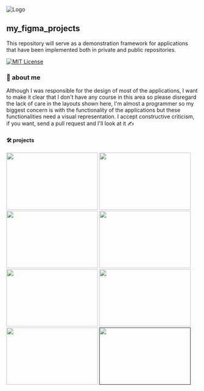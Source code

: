 ![Logo](https://github.com/dirigindo-meu-fusca/my_figma_projects/blob/main/imgs/figma_logo_icon_171159.png)

## my_figma_projects

This repository will serve as a demonstration framework for applications that have been implemented both in private and public repositories.

[![MIT License](https://img.shields.io/badge/License-MIT-green.svg)](https://choosealicense.com/licenses/mit/)

### 🚀 about me

Although I was responsible for the design of most of the applications, I want to make it clear that I don't have any course in this area so please disregard the lack of care in the layouts shown here, I'm almost a programmer so my biggest concern is with the functionality of the applications but these functionalities need a visual representation. I accept constructive criticism, if you want, send a pull request and I'll look at it :writing_hand:

#### 🛠 projects

<a href="https://www.figma.com/file/QnObgdh7AxkIIEJZJoBrTL/myportifolio?node-id=0%3A1&t=8wGolhJFIdu8ZJX9-1"><img src="https://github.com/dirigindo-meu-fusca/my_figma_projects/blob/main/imgs/projects/projeto_portifolio.png" height="150" width="240" /></a>
<a href="https://www.figma.com/file/mxTBMfXQJ3H8yAENVGy0rx/Acaiteria?node-id=0%3A1&t=zV7Kqi7IOy7qR3Fo-1"><img src="https://github.com/dirigindo-meu-fusca/my_figma_projects/blob/main/imgs/projects/acai.png" height="150" width="240" /></a>
<a href="https://www.figma.com/file/kcQBa6mIDB0UI84ZO8m3QE/agenda?node-id=0%3A1&t=dG0CLNMxAZ1VpXCX-1"><img src="https://github.com/dirigindo-meu-fusca/my_figma_projects/blob/main/imgs/projects/agenda.png" height="150" width="240" /></a>
<a href="https://www.figma.com/file/BYlbP5gC472Tz0TNaOOHmz/%23boraCodar---Desafio-8-(Community)?node-id=0%3A1&t=wPuiFxMTjLIVHnp4-1"><img src="https://github.com/dirigindo-meu-fusca/my_figma_projects/blob/main/imgs/projects/boracodar.png " height="150" width="240" /></a>
<a href="https://www.figma.com/file/Ww1g1Wb4fQE8Xdy8gpcJmk/CardTeacher?node-id=0%3A1&t=lUzdmuMWAMjGcN2k-1"><img src="https://github.com/dirigindo-meu-fusca/my_figma_projects/blob/main/imgs/projects/cartao.png" height="150" width="240" /></a>
<a href="https://www.figma.com/file/BYlbP5gC472Tz0TNaOOHmz/%23boraCodar---Desafio-8-(Community)?node-id=0%3A1&t=wPuiFxMTjLIVHnp4-1"><img src="https://github.com/dirigindo-meu-fusca/my_figma_projects/blob/main/imgs/projects/dashboard.png" height="150" width="240" /></a>
<a href="https://www.figma.com/file/ZxnXKwOZNtJlK9F2SbzwbP/venda_plantas?node-id=0%3A1&t=hZbmwt8rfAmURq7Z-1"><img src="https://github.com/dirigindo-meu-fusca/my_figma_projects/blob/main/imgs/projects/plantas.png" height="150" width="240" /></a>
<a href=""><img src="https://github.com/dirigindo-meu-fusca/my_figma_projects/blob/main/imgs/projects/task.png" height="150" width="240" /></a>

<!-- <a href=""><img src="https://github.com/dirigindo-meu-fusca/my_figma_projects/blob/main/imgs/projects/" height="150" width="240" /></a> -->


